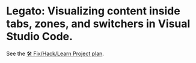 # Legato: Visualizing content inside tabs, zones, and switchers in Visual Studio Code.

See the [🛠 Fix/Hack/Learn Project plan](../issues/1).
